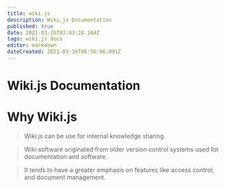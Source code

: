 ```yaml
---
title: wiki.js
description: Wiki.js Documentation
published: true
date: 2021-03-16T07:03:24.184Z
tags: wiki.js docs
editor: markdown
dateCreated: 2021-03-16T06:56:06.091Z
---
```


# Wiki.js Documentation	

# Why Wiki.js

> Wiki.js can be use for internal knowledge sharing. 

> Wiki software originated from older version control systems used for documentation and software.

> It tends to have a greater emphasis on features like access control, and document management.
